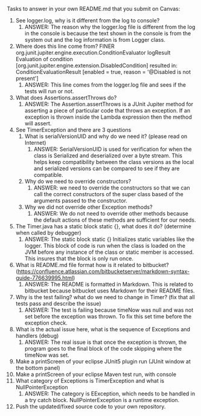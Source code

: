 Tasks to answer in your own README.md that you submit on Canvas:

1.  See logger.log, why is it different from the log to console?
    1. ANSWER: The reason why the logger.log file is different from the log in the console is because the text shown in the console is from the system out and the log information is from Logger class.
1.  Where does this line come from? FINER org.junit.jupiter.engine.execution.ConditionEvaluator logResult Evaluation of condition [org.junit.jupiter.engine.extension.DisabledCondition] resulted in: ConditionEvaluationResult [enabled = true, reason = '@Disabled is not present']
    1. ANSWER: This line comes from the logger.log file and sees if the tests will run or not.
1.  What does Assertions.assertThrows do?
    1. ANSWER: The Assertion.assertThrows is a JUnit Jupiter method for asserting a piece of particular code that throws an exception. If an exception is thrown inside the Lambda expression then the method will assert.
1.  See TimerException and there are 3 questions
    1.  What is serialVersionUID and why do we need it? (please read on Internet)
        1. ANSWER: SerialVersionUID is used for verification for when the class is Serialized and deserialized over a byte stream. This helps keep compatibility between the class versions as the local and serialized versions can be compared to see if they are compatible.
    2.  Why do we need to override constructors?
        1. ANSWER: we need to override the constructors so that we can call the correct constructors of the super class based of the arguments passed to the constructor.
    3.  Why we did not override other Exception methods?	
        1. ANSWER: We do not need to override other methods because the default actions of these methods are sufficient for our needs.
1.  The Timer.java has a static block static {}, what does it do? (determine when called by debugger)
    1. ANSWER: The static block static {} Initializes static variables like the logger. This block of code is run when the class is loaded on the JVM before any instance of the class or static member is accessed. This insures that the block is only run once.
1.  What is README.md file format how is it related to bitbucket? (https://confluence.atlassian.com/bitbucketserver/markdown-syntax-guide-776639995.html)
    1. ANSWER: The README is formatted in Markdown. This is related to bitbucket because bitbucket uses Markdown for their README files.
1.  Why is the test failing? what do we need to change in Timer? (fix that all tests pass and describe the issue)
    1. ANSWER: The test is failing because timeNow was null and was not set before the exception was thrown. To fix this set time before the exception check.
1.  What is the actual issue here, what is the sequence of Exceptions and handlers (debug)
    1. ANSWER: The real issue is that once the exception is thrown, the program goes to the final block of the code skipping where the timeNow was set.
1.  Make a printScreen of your eclipse JUnit5 plugin run (JUnit window at the bottom panel) 
1.  Make a printScreen of your eclipse Maven test run, with console
1.  What category of Exceptions is TimerException and what is NullPointerException
    1. ANSWER: The category is EException, which needs to be handled in a try catch block. NullPointerException is a runtime exception.
1.  Push the updated/fixed source code to your own repository.